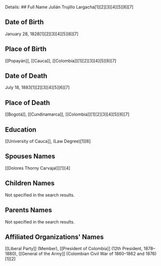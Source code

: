 Details: ## Full Name
Julián Trujillo Largacha[1][2][3][4][5][6][7]

## Date of Birth
January 28, 1828[1][2][3][4][5][6][7]

## Place of Birth
[[Popayán]], [[Cauca]], [[Colombia]][1][2][3][4][5][6][7]

## Date of Death
July 18, 1883[1][2][3][4][5][6][7]

## Place of Death
[[Bogotá]], [[Cundinamarca]], [[Colombia]][1][2][3][4][5][6][7]

## Education
[[University of Cauca]], (Law Degree)[1][6]

## Spouses Names
[[Dolores Thorny Carvajal]][1][4]

## Children Names
Not specified in the search results.

## Parents Names
Not specified in the search results.

## Affiliated Organizations' Names
[[Liberal Party]] (Member),
[[President of Colombia]] (12th President, 1878–1880),
[[General of the Army]] (Colombian Civil War of 1860–1862 and 1876)[1][2]

